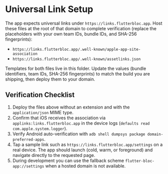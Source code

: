 # Universal Link Setup

The app expects universal links under `https://links.flutterbloc.app`. Host these files at the root of that domain to complete verification (replace the placeholders with your own team IDs, bundle IDs, and SHA-256 fingerprints):

- `https://links.flutterbloc.app/.well-known/apple-app-site-association`
- `https://links.flutterbloc.app/.well-known/assetlinks.json`

Templates for both files live in this folder. Update the values (bundle identifiers, team IDs, SHA-256 fingerprints) to match the build you are shipping, then deploy them to your domain.

## Verification Checklist

1. Deploy the files above without an extension and with the `application/json` MIME type.
2. Confirm that iOS receives the association via `applinks:links.flutterbloc.app` in the device logs (`defaults read com.apple.system.logger`).
3. Verify Android auto-verification with `adb shell dumpsys package domain-preferred-apps`.
4. Tap a sample link such as `https://links.flutterbloc.app/settings` on a real device. The app should launch (cold, warm, or foreground) and navigate directly to the requested page.
5. During development you can use the fallback scheme `flutter-bloc-app://settings` when a hosted domain is not available.
